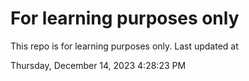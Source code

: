 # For learning purposes only
This repo is for learning purposes only.
Last updated at

Thursday, December 14, 2023 4:28:23 PM

